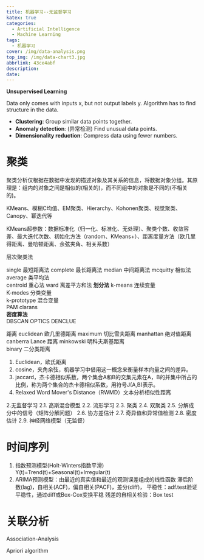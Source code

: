 ```yaml
---
title: 机器学习--无监督学习
katex: true
categories:
  - Artificial Intelligence
  - Machine Learning
tags:
  - 机器学习
cover: /img/data-analysis.png
top_img: /img/data-chart3.jpg
abbrlink: 43ce4abf
description:
date:
---
```


**Unsupervised Learning**

Data only comes with inputs x, but not output labels y. Algorithm has to find structure in the data.

- **Clustering**: Group similar data points together.
- **Anomaly detection**: (异常检测) Find unusual data points.
- **Dimensionality reduction**: Compress data using fewer numbers.

# 聚类

聚类分析仅根据在数据中发现的描述对象及其关系的信息，将数据对象分组。其原理是：组内的对象之间是相似的(相关的)，而不同组中的对象是不同的(不相关的)。

KMeans、模糊C均值、EM聚类、Hierarchy、Kohonen聚类、视觉聚类、Canopy、幂迭代等

KMeans超参数：数据标准化（归一化、标准化、无处理）、聚类个数、收敛容差、最大迭代次数、初始化方法（random、KMeans+）、距离度量方法（欧几里得距离、曼哈顿距离、余弦夹角、相关系数）

 层次聚类法 

 single 最短距离法 
 complete  最长距离法 
 median 中间距离法 
 mcquitty  相似法
 average   类平均法  
 centroid  重心法
 ward   离差平方和法
 **划分法** 
 k-means   连续变量  
 K-modes   分类变量  
 k-prototype  混合变量  
 PAM 
 clarans   
 **密度算法**   
 DBSCAN 
 OPTICS 
 DENCLUE   


 距离 
 euclidean 欧几里德距离
 maximum   切比雪夫距离
 manhattan 绝对值距离 
 canberra  Lance 距离 
 minkowski 明科夫斯基距离  
 binary 二分类距离 

1. Euclidean，欧氏距离 
2. cosine，夹角余弦，机器学习中借用这一概念来衡量样本向量之间的差异。
3. jaccard，杰卡德相似系数，两个集合A和B的交集元素在A，B的并集中所占的比例，称为两个集合的杰卡德相似系数，用符号J(A,B)表示。 
4. Relaxed Word Mover's  Distance（RWMD）文本分析相似性距离 



2.无监督学习
 2.1. 高斯混合模型
 2.2. 流形学习
 2.3. 聚类
 2.4. 双聚类
 2.5. 分解成分中的信号（矩阵分解问题）
 2.6. 协方差估计
 2.7. 奇异值和异常值检测
 2.8. 密度估计
 2.9. 神经网络模型（无监督）

# 时间序列

1. 指数预测模型(Holt-Winters指数平滑)
$\text{Y(t)=Trend(t)+Seasonal(t)+Irregular(t)}$
2. ARIMA预测模型：由最近的真实值和最近的观测误差组成的线性函数
滞后阶数(lag)，自相关(ACF)，偏自相关(PACF)，差分(diff)，
平稳性：adf.test验证平稳性，通过diff或Box-Cox变换平稳 
残差的自相关检验：Box test  

# 关联分析

Association-Analysis

Apriori algorithm
